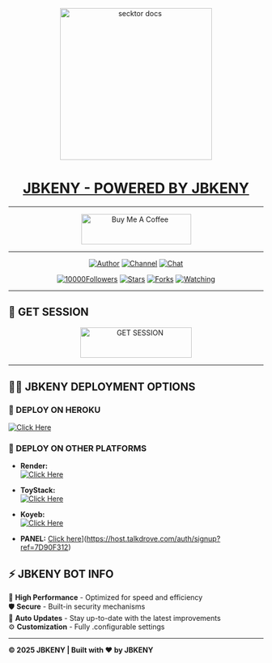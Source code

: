 
<p align="center">  
  <a href="https://files.catbox.moe/ibi3x2.jpg">
    <img alt="secktor docs" height="300" src="https://files.catbox.moe/ibi3x2.jpg">
    <h1 align="center"> JBKENY - POWERED BY JBKENY</h1>
  </a>
</p>  

---

<p align="center">
  <a href="https://buymeacoffee.com/charlesodhu" target="_blank">
    <img src="https://cdn.buymeacoffee.com/buttons/v2/default.yellow_png" alt="Buy Me A Coffee" style="height: 60px !important;width: 217px !important;">
  </a>
</p>

---

<p align="center">
  <a href="https://github.com/JBKENY"><img title="Author" src="https://img.shields.io/badge/charleske-black?style=for-the-badge&logo=Github"></a> 
  <a href="https://chat.whatsapp.com/BlYI9Cdy4q2KIbovipzKtO"><img title="Channel" src="https://img.shields.io/badge/CHANNEL-black?style=for-the-badge&logo=whatsapp"></a> 
  <a href="https://wa.me/254736512615"><img title="Chat" src="https://img.shields.io/badge/CHAT US-neon?style=for-the-badge&logo=whatsapp"></a>
</p>

<p align="center">
  <a href="https://github.com/JBKENY?tab=followers"><img title="10000Followers" src="https://img.shields.io/github/followers/JBKENY?label=Followers&style=social"></a>
  <a href="https://github.com/JBKENY/BMW-MD/stargazers/"><img title="Stars" src="https://img.shields.io/github/stars/JBKENY/BMW-MD?&style=social"></a>
  <a href="https://github.com/JBKENY/BMW-MD/network/members"><img title="Forks" src="https://img.shields.io/github/forks/JBKENYJBKENY/BMW-MD?style=social"></a>
  <a href="https://github.com/JBKENY/BMW-MD/watchers"><img title="Watching" src="https://img.shields.io/github/watchers/JBKENY/BMW-MD?label=Watching&style=social"></a>
</p>

---

## 🚀 GET SESSION

<p align="center">
  <a href="https://jbm.onrender.com">
    <img title="GET SESSION" src="https://img.shields.io/badge/GET SESSION-neonred?style=for-the-badge&logo=JBKENY" width="220" height="60.45"/>
  </a>
</p>

---

## 🧚‍♂️ JBKENY DEPLOYMENT OPTIONS

### 🔹 DEPLOY ON HEROKU

  [![Click Here](https://img.shields.io/badge/➤Click-Here-red.svg)](https://dashboard.heroku.com/new?template=https://github.com/JBKENY/JBKENY)
  
### 🔹 DEPLOY ON OTHER PLATFORMS
- **Render:**  
  [![Click Here](https://img.shields.io/badge/➤Click-Here-black.svg)](https://render.com)

- **ToyStack:**  
  [![Click Here](https://img.shields.io/badge/➤Click-Here-white.svg)](https://toystack.ai)

- **Koyeb:**  
  [![Click Here](https://img.shields.io/badge/➤Click-Here-green.svg)](https://koyeb.com)

- **PANEL:**
[Click here](https://img.shield.io/badge/➤Click-Here-pink.svg)](https://host.talkdrove.com/auth/signup?ref=7D90F312)
## ⚡ JBKENY BOT INFO  
🚗 **High Performance** - Optimized for speed and efficiency  
🛡️ **Secure** - Built-in security mechanisms  
🔄 **Auto Updates** - Stay up-to-date with the latest improvements  
⚙️ **Customization** - Fully .configurable settings  

---

**© 2025 JBKENY | Built with ❤️ by JBKENY**
